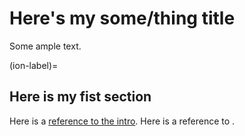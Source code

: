 # Here's my some/thing title

Some ample text.

(ion-label)=
## Here is my fist section

Here is a [reference to the intro](intro.md).
Here is a reference to [](ion-label).

